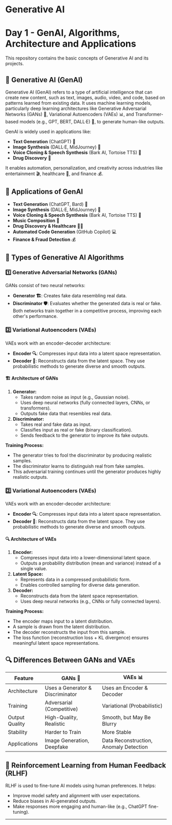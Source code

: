 # Generative AI

# Day 1 - GenAI, Algorithms, Architecture and Applications
This repository contains the basic concepts of Generative AI and its projects. 
## 🤖 Generative AI (GenAI)

Generative AI (GenAI) refers to a type of artificial intelligence that can create new content, such as text, images, audio, video, and code, based on patterns learned from existing data. It uses machine learning models, particularly deep learning architectures like Generative Adversarial Networks (GANs) 🎨, Variational Autoencoders (VAEs) 📊, and Transformer-based models (e.g., GPT, BERT, DALL·E) 📝, to generate human-like outputs.

GenAI is widely used in applications like:
- **Text Generation** (ChatGPT) 📝
- **Image Synthesis** (DALL·E, MidJourney) 🎨
- **Voice Cloning & Speech Synthesis** (Bark AI, Tortoise TTS) 🎤
- **Drug Discovery** 💊

It enables automation, personalization, and creativity across industries like entertainment 🎬, healthcare 🏥, and finance 💰.

## 🚀 Applications of GenAI
- **Text Generation** (ChatGPT, Bard) 📝
- **Image Synthesis** (DALL·E, MidJourney) 🎨
- **Voice Cloning & Speech Synthesis** (Bark AI, Tortoise TTS) 🎤
- **Music Composition** 🎵
- **Drug Discovery & Healthcare** 💊🏥
- **Automated Code Generation** (GitHub Copilot) 💻
- **Finance & Fraud Detection** 💰


## 🔬 Types of Generative AI Algorithms
### 1️⃣ Generative Adversarial Networks (GANs)
GANs consist of two neural networks:
- **Generator 🏗️**: Creates fake data resembling real data.
- **Discriminator 🛡️**: Evaluates whether the generated data is real or fake.
Both networks train together in a competitive process, improving each other's performance.

### 2️⃣ Variational Autoencoders (VAEs)
VAEs work with an encoder-decoder architecture:
- **Encoder 🔍**: Compresses input data into a latent space representation.
- **Decoder 🎨**: Reconstructs data from the latent space.
They use probabilistic methods to generate diverse and smooth outputs.

#### 🏗️ Architecture of GANs
1. **Generator:**
   - Takes random noise as input (e.g., Gaussian noise).
   - Uses deep neural networks (fully connected layers, CNNs, or transformers).
   - Outputs fake data that resembles real data.
2. **Discriminator:**
   - Takes real and fake data as input.
   - Classifies input as real or fake (binary classification).
   - Sends feedback to the generator to improve its fake outputs.

**Training Process:**
- The generator tries to fool the discriminator by producing realistic samples.
- The discriminator learns to distinguish real from fake samples.
- This adversarial training continues until the generator produces highly realistic outputs.

### 2️⃣ Variational Autoencoders (VAEs)
VAEs work with an encoder-decoder architecture:
- **Encoder 🔍**: Compresses input data into a latent space representation.
- **Decoder 🎨**: Reconstructs data from the latent space.
They use probabilistic methods to generate diverse and smooth outputs.

#### 🔍 Architecture of VAEs
1. **Encoder:**
   - Compresses input data into a lower-dimensional latent space.
   - Outputs a probability distribution (mean and variance) instead of a single value.
2. **Latent Space:**
   - Represents data in a compressed probabilistic form.
   - Enables controlled sampling for diverse data generation.
3. **Decoder:**
   - Reconstructs data from the latent space representation.
   - Uses deep neural networks (e.g., CNNs or fully connected layers).

**Training Process:**
- The encoder maps input to a latent distribution.
- A sample is drawn from the latent distribution.
- The decoder reconstructs the input from this sample.
- The loss function (reconstruction loss + KL divergence) ensures meaningful latent space representations.

## 🔍 Differences Between GANs and VAEs
| Feature         | GANs 🎨 | VAEs 📊 |
|---------------|--------|--------|
| Architecture  | Uses a Generator & Discriminator | Uses an Encoder & Decoder |
| Training      | Adversarial (Competitive) | Variational (Probabilistic) |
| Output Quality | High-Quality, Realistic | Smooth, but May Be Blurry |
| Stability     | Harder to Train | More Stable |
| Applications  | Image Generation, Deepfake | Data Reconstruction, Anomaly Detection |


## 🤖 Reinforcement Learning from Human Feedback (RLHF)
RLHF is used to fine-tune AI models using human preferences. It helps:
- Improve model safety and alignment with user expectations.
- Reduce biases in AI-generated outputs.
- Make responses more engaging and human-like (e.g., ChatGPT fine-tuning).

---
